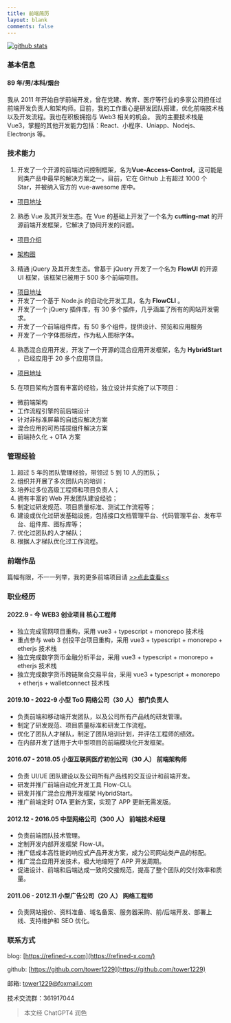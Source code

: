 ```yaml
---
title: 前端简历
layout: blank
comments: false
---
```


[![github stats](https://github-readme-stats.vercel.app/api?username=tower1229&count_private=true&show_icons=true&&bg_color=30,6aa4f2,cb1597&title_color=fff&text_color=fff&icon_color=fc0)](https://github.com/anuraghazra/github-readme-stats)

### [](#基本信息 "基本信息")基本信息

#### [](#89年-男-本科-烟台 "89年/男/本科/烟台")89 年/男/本科/烟台

我从 2011 年开始自学前端开发，曾在党建、教育、医疗等行业的多家公司担任过前端开发负责人和架构师。目前，我的工作重心是研发团队搭建，优化前端技术栈以及开发流程。我也在积极拥抱与 Web3 相关的机会。 我的主要技术栈是 Vue3，掌握的其他开发能力包括：React、小程序、Uniapp、Nodejs、Electronjs 等。

### [](#技术能力 "技术能力")技术能力

1.  开发了一个开源的前端访问控制框架，名为**Vue-Access-Control**，这可能是同类产品中最早的解决方案之一。目前，它在 Github 上有超过 1000 个 Star，并被纳入官方的 vue-awesome 库中。

- [项目地址](https://github.com/tower1229/Vue-Access-Control)

2.  熟悉 Vue 及其开发生态。在 Vue 的基础上开发了一个名为 **cutting-mat** 的开源前端开发框架，它解决了协同开发的问题。

- [项目介绍](https://cutting-mat.github.io/)

- [架构图](https://cutting-mat.github.io/assets/img/CuttingMat%E6%A1%86%E6%9E%B6%E8%AE%BE%E8%AE%A1.png)

3.  精通 jQuery 及其开发生态。曾基于 jQuery 开发了一个名为 **FlowUI** 的开源 UI 框架，该框架已被用于 500 多个前端项目。

- [项目地址](https://flow-ui.github.io/)
- 开发了一个基于 Node.js 的自动化开发工具，名为 **FlowCLI** 。
- 开发了一个 jQuery 插件库，有 30 多个插件，几乎涵盖了所有的网站开发需求。
- 开发了一个前端组件库，有 50 多个组件，提供设计、预览和应用服务
- 开发了一个字体图标库，作为私人图标字体。

4.  熟悉混合应用开发，开发了一个开源的混合应用开发框架，名为 **HybridStart** ，已经应用于 20 多个应用项目。

- [项目地址](https://github.com/tower1229/HybridStart)

5.  在项目架构方面有丰富的经验，独立设计并实施了以下项目：

- 微前端架构
- 工作流程引擎的前后端设计
- 针对非标准屏幕的自适应解决方案
- 混合应用的可热插拔组件解决方案
- 前端持久化 + OTA 方案

### [](#管理经验 "管理经验")管理经验

1. 超过 5 年的团队管理经验，带领过 5 到 10 人的团队；
2. 组织并开展了多次团队内的培训；
3. 培养过多位高级工程师和项目负责人；
4. 拥有丰富的 Web 开发团队建设经验；
5. 制定过研发规范、项目质量标准、测试工作流程等；
6. 建设或优化过研发基础设施，包括接口文档管理平台、代码管理平台、发布平台、组件库、图标库等；
7. 优化过团队的人才梯队；
8. 根据人才梯队优化过工作流程。

### [](#前端作品 "前端作品")前端作品

篇幅有限，不一一列举，我的更多前端项目请 [>>点此查看<<](https://refined-x.com/projects/)

### [](#职业经历 "职业经历")职业经历

#### 2022.9 - 今 WEB3 创业项目 核心工程师

- 独立完成官网项目重构，采用 vue3 + typescript + monorepo 技术栈
- 重点参与 web 3 创投平台项目重构，采用 vue3 + typescript + monorepo + etherjs 技术栈
- 独立完成数字货币金融分析平台，采用 vue3 + typescript + monorepo + etherjs 技术栈
- 独立完成数字货币跨链聚合交易平台，采用 vue3 + typescript + monorepo + etherjs + walletconnect 技术栈

#### 2019.10 - 2022-9 小型 ToG 网络公司（30 人） 部门负责人

- 负责前端和移动端开发团队，以及公司所有产品线的研发管理。
- 制定了研发规范、项目质量标准和研发工作流程。
- 优化了团队人才梯队，制定了团队培训计划，并评估工程师的绩效。
- 在内部开发了适用于大中型项目的前端模块化开发框架。

#### 2016.07 - 2018.05 小型互联网医疗初创公司（30 人） 前端架构师

- 负责 UI/UE 团队建设以及公司所有产品线的交互设计和前端开发。
- 研发并推广前端自动化开发工具 Flow-CLI。
- 研发并推广混合应用开发框架 HybridStart。
- 推广前端定时 OTA 更新方案，实现了 APP 更新无需发版。

#### 2012.12 - 2016.05 中型网络公司（300 人） 前端技术经理

- 负责前端团队技术管理。
- 定制开发内部开发框架 Flow-UI。
- 推广低成本高性能的响应式产品开发方案，成为公司网站类产品的标配。
- 推广混合应用开发技术，极大地缩短了 APP 开发周期。
- 促进设计、前端和后端达成一致的交接规范，提高了整个团队的交付效率和质量。

#### 2011.06 - 2012.11 小型广告公司（20 人） 网络工程师

- 负责网站报价、资料准备、域名备案、服务器采购、前/后端开发、部署上线、支持维护和 SEO 优化。

### [](#联系方式 "联系方式")联系方式

blog: [https://refined-x.com](https://refined-x.com/)

github: [https://github.com/tower1229](https://github.com/tower1229)

邮箱: [tower1229@foxmail.com](mailto:tower1229@foxmail.com)

技术交流群：361917044

> 本文经 ChatGPT4 润色
